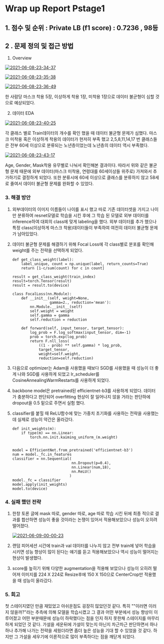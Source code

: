 # Wrap up Report Pstage1



## 1. 점수 및 순위 : Private LB (f1 score) : 0.7236 , 98등



## 2 . 문제 정의 및 접근 방법

1) Overview

​	<a href="https://ibb.co/q7XZVrP"><img src="https://i.ibb.co/CmNrDHT/2021-06-08-23-34-37.png" alt="2021-06-08-23-34-37" border="0"></a>

<a href="https://ibb.co/xsdqJY4"><img src="https://i.ibb.co/CtDKh6r/2021-06-08-23-35-38.png" alt="2021-06-08-23-35-38" border="0"></a>

<a href="https://ibb.co/BtncSd5"><img src="https://i.ibb.co/37R4LG9/2021-06-08-23-36-49.png" alt="2021-06-08-23-36-49" border="0"></a>

한 사람당 마스크 착용 5장, 이상하게 착용 1장, 미착용 1장으로 데이터 불균형이 심할 것으로 예상되었다.

2) 데이터 EDA

<a href="https://imgbb.com/"><img src="https://i.ibb.co/d4QcyJk/2021-06-08-23-40-25.png" alt="2021-06-08-23-40-25" border="0"></a>

각 클래스 별로 Train데이터의 개수를 확인 했을 때 데이터 불균형 문제가 심했다. 마스크 미착용 혹은 이상하게 착용의 데이터가 현저히 부족 했고 2,5,8,11,14,17 번 클래스들은 전부 60세 이상으로 분류되는 노년층이었는데 노년층의 데이터 역시 부족했다.

<a href="https://ibb.co/RbKt0Rw"><img src="https://i.ibb.co/fFWZpjw/2021-06-08-23-43-17.png" alt="2021-06-08-23-43-17" border="0"></a>

Age, Gender, Mask착용 유무별로 나눠서 확인해본 결과이다. 따라서 위와 같은 불균형 문제 때문에 외부 데이터(마스크 미착용, 연령대를 60세이상들 위주로) 가져와서 추가하기로 결정하게 되었다. 또한 분류시에 60세 이상으로 클래스를 분류하지 않고 58세로 줄여서 데이터 불균형 문제를 완화할 수 있었다.



### 3. 해결 방안

1. 외부데이터의 이미지 이름들이 나이를 표시 했고 따로 기존 데이터셋을 가지고 나이만 분류하여 resnet모델로 학습을 시킨 후에 그 학습 된 모델로 외부 데이터를 inference하여 대회의 class에 맞게 labeling을 했다. 외부 데이터를 추가 했으나 특정 class(이상하게 마스크 착용)데이터들이 부족하여 여전히 데이터 불균형 문제가 남아있었다.

2. 데이터 불균형 문제를 해결하기 위해 Focal Loss에 각 class별로 분포를 확인해 weight를 주는 전략을 선택하게 되었다.

   ```
   def get_class_weight(label):
       label_unique, count = np.unique(label, return_counts=True)
       return [1-c/sum(count) for c in count]
   
   result = get_class_weight(train_index)
   result=torch.Tensor(result)
   result = result.to(device)
   
   class FocalLoss(nn.Module):
       def __init__(self, weight=None,
                    gamma=2., reduction='mean'):
           nn.Module.__init__(self)
           self.weight = weight
           self.gamma = gamma
           self.reduction = reduction
   
       def forward(self, input_tensor, target_tensor):
           log_prob = F.log_softmax(input_tensor, dim=-1)
           prob = torch.exp(log_prob)
           return F.nll_loss(
               ((1 - prob) ** self.gamma) * log_prob,
               target_tensor,
               weight=self.weight,
               reduction=self.reduction)
   ```

3. 다음으로 optimizer는 Adam을 사용했을 때보다 SGD를 사용했을 때 성능이 더 좋게 나와 SGD를 사용하게 되었고 lr_scheduler를 CosineAnnealingWarmRestarts를 사용하게 되었다.

   

4. backbone model은 pretrained된 efficientnet-b3를 사용하게 되었다. 데이터가 충분하다고 판단되어 overfitting 현상이 잘 일어나지 않을 거라는 판단하에 dropout을 0.5 밑으로 주면서 실험 했다.

5. classifier를 붙힐 때 ReLU함수에 맞는 가중치 초기화를 사용하는 전략을 사용했는데 실제로 성능이 약간은 올라갔다.

   ```
   def init_weights(m):
       if type(m) == nn.Linear:
           torch.nn.init.kaiming_uniform_(m.weight)
           
           
   model = EfficientNet.from_pretrained('efficientnet-b3')
   num = model._fc.in_features
   classifier = nn.Sequential(
                              nn.Dropout(p=0.4),
                              nn.Linear(num,18),
                              nn.ReLU()
                             )
   model._fc = classifier
   model.apply(init_weights)
   model.to(device)
   ```



### 4. 실패 했던 전략

1. 한창 토론 글에 mask 따로, gender 따로, age 따로 학습 시킨 뒤에 최종 적으로 결과를 합산하면 성능이 좋을 것이라는 논쟁이 있어서 적용해보았으나 성능이 오히려 떨어졌다.

   <a href="https://imgbb.com/"><img src="https://i.ibb.co/ZXRW1wq/2021-06-09-00-00-23.png" alt="2021-06-09-00-00-23" border="0"></a>

2. 랜덤 피어세션 시간에 train과 val 데이터를 나누지 않고 전부 train에 넣어 학습을 시키면 성능 향상이 많이 된다는 얘기를 듣고 적용해보았으나 역시 성능이 떨어지는 현상이 발생했다.

3. score를 높히기 위해 다양한 augmentation을 적용해 보았으나 성능이 오히려 떨어져 이미지를 224 X 224로 Resize후에 150 X 150으로 CenterCrop만 적용했을 때 성능이 올라갔다.



### 5. 회고

첫 스테이지였던 만큼 재밌었고 아쉬운점도 굉장히 많았던것 같다. 특히 ""이러면 이러지 않을까?"라는 추측에 의해 모델을 학습시켰고 그 결과 어떤 부분에서 성능 향상이 이루어졌고 어떤 부분때문에 성능이 하락했다는 점을 인지 하지 못한채 스테이지를 마무리 하게 되었던 것 같다. 가설을 세운뒤에 가설이 맞는지 아닌지 차근차근 판단하면서 하나하나 추가해 나가는 전략을 세웠더라면 좀더 높은 성능을 기대 할 수 있었을 것 같다. 하지만 그 가설을 세우기에 이론적으로 많이 부족하다는 점을 깨닫게 되었다.







